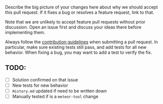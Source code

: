 Describe the big picture of your changes here about why we should accept this pull request. If it fixes a bug or resolves a feature request, link to that.

Note that we are unlikely to accept feature pull requests without prior discussion. Open an issue first and discuss your ideas there before implementing them.

Always follow the [contribution guidelines](https://github.com/meteor/meteor/blob/devel/Contributing.md) when submitting a pull request. In particular, make sure existing tests still pass, and add tests for all new behavior. When fixing a bug, you may want to add a test to verify the fix.

## TODO:

* [ ] Solution confirmed on that issue
* [ ] New tests for new behavior
* [ ] `History.md` updated if need to be written down
* [ ] Manually tested if is a `meteor-tool` change
